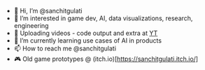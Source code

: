 - 👋 Hi, I’m @sanchitgulati
- 👀 I’m interested in game dev, AI, data visualizations, research, engineering
- 🎥 Uploading videos - code output and extra at [YT](https://www.youtube.com/channel/UCAc8wIa7x-ZD3M3OPrsdgSA)
- 🌱 I’m currently learning use cases of AI in products
- 📫 How to reach me @sanchitgulati
- 🎮 Old game prototypes @ (itch.io)[https://sanchitgulati.itch.io/] 
